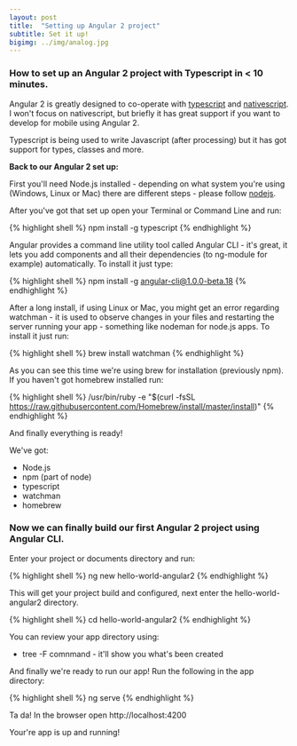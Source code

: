 ```yaml
---
layout: post
title:  "Setting up Angular 2 project"
subtitle: Set it up!
bigimg: ../img/analog.jpg
---
```


### How to set up an Angular 2 project with Typescript in < 10 minutes.

Angular 2 is greatly designed to co-operate with [typescript] and [nativescript]. I won't focus on nativescript, but briefly it has 
great support if you want to develop for mobile using Angular 2. 

Typescript is being used to write Javascript (after processing) but it has got support for types, classes and more.

**Back to our Angular 2 set up:**

First you'll need Node.js installed - depending on what system you're using (Windows, Linux or Mac) there are different steps - please follow [nodejs].

After you've got that set up open your Terminal or Command Line and run:

{% highlight shell %}
npm install -g typescript 
{% endhighlight %} 


Angular provides a command line utility tool called Angular CLI - it's great, it lets you add components and all their dependencies (to ng-module for example) automatically. To install it just type:

{% highlight shell %}
npm install -g angular-cli@1.0.0-beta.18
{% endhighlight %} 


After a long install, if using Linux or Mac, you might get an error regarding watchman - it is used to observe changes in your files and restarting the server running your app - something like nodeman for node.js apps. To install it just run:

{% highlight shell %}
brew install watchman
{% endhighlight %} 


As you can see this time we're using brew for installation (previously npm). If you haven't got homebrew installed run:

{% highlight shell %}
/usr/bin/ruby -e "$(curl -fsSL https://raw.githubusercontent.com/Homebrew/install/master/install)" 
{% endhighlight %} 


And finally everything is ready!

We've got:
- Node.js
- npm (part of node)
- typescript
- watchman
- homebrew

### Now we can finally build our first Angular 2 project using Angular CLI.

Enter your project or documents directory and run:

{% highlight shell %}
ng new hello-world-angular2
{% endhighlight %} 

This will get your project build and configured, next enter the hello-world-angular2 directory.

{% highlight shell %}
cd hello-world-angular2
{% endhighlight %} 

You can review your app directory using:

- tree -F comnmand - it'll show you what's been created

And finally we're ready to run our app! Run the following in the app directory:

{% highlight shell %}
ng serve
{% endhighlight %} 

Ta da! In the browser open http://localhost:4200

Your're app is up and running!

[typescript]: https://www.typescriptlang.org/
[nativescript]: https://www.nativescript.org/
[nodejs]: https://nodejs.org/en/
